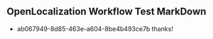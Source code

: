 ## OpenLocalization Workflow Test MarkDown
* ab067949-8d85-463e-a604-8be4b493ce7b thanks!

<!--HONumber=Aug16_HO2-->


